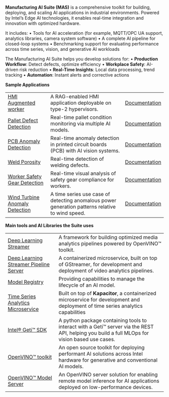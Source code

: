 **Manufacturing AI Suite (MAS)** is a comprehensive toolkit for building, deploying, and scaling AI applications in industrial environments. Powered by Intel’s Edge AI technologies, it enables real-time integration and innovation with optimized hardware.

It includes:
•	Tools for AI acceleration (for example, MQTT/OPC UA support, analytics libraries, camera system software)
•	A complete AI pipeline for closed-loop systems
•	Benchmarking support for evaluating performance across time series, vision, and generative AI workloads

The Manufacturing AI Suite helps you develop solutions for:
•	**Production Workflow**: Detect defects, optimize efficiency
•	**Workplace Safety**: AI-driven risk reduction
•	**Real-Time Insights**: Local data processing, trend tracking
•	**Automation**: Instant alerts and corrective actions

**Sample Applications**

|              |             |            |
|:-------------|:------------|:-----------|
| [HMI Augmented worker](./hmi-augmented-worker/)                                           | A RAG-enabled HMI application deployable on type-2 hypervisors.                                 | [Documentation](https://docs.openedgeplatform.intel.com/dev/edge-ai-suites/hmi-augmented-worker/index.html)                     |
| [Pallet Defect Detection](./industrial-edge-insights-vision/apps/pallet-defect-detection) | Real-time pallet condition monitoring via multiple AI models.                                   | [Documentation](https://docs.openedgeplatform.intel.com/dev/edge-ai-suites/pallet-defect-detection/index.html)                  |
| [PCB Anomaly Detection](./industrial-edge-insights-vision/apps/pcb-anomaly-detection)     | Real-time anomaly detection in printed circuit boards (PCB) with AI vision systems.             | [Documentation](https://docs.openedgeplatform.intel.com/dev/edge-ai-suites/pcb-anomaly-detection/index.html)                    |
| [Weld Porosity](./industrial-edge-insights-vision/apps/weld-porosity)                     | Real-time detection of welding defects.                                                         | [Documentation](https://docs.openedgeplatform.intel.com/dev/edge-ai-suites/weld-porosity/index.html)                            |
| [Worker Safety Gear Detection](./industrial-edge-insights-vision/apps/worker-safety-gear-detection) | Real-time visual analysis of safety gear compliance for workers.                      | [Documentation](https://docs.openedgeplatform.intel.com/dev/edge-ai-suites/worker-safety-gear-detection/index.html)             |
| [Wind Turbine Anomaly Detection](./wind-turbine-anomaly-detection/)                       | A time series use case of detecting anomalous power generation patterns relative to wind speed. | [Documentation](https://docs.openedgeplatform.intel.com/dev/edge-ai-suites/wind-turbine-anomaly-detection/index.html)           |


**Main tools and AI Libraries the Suite uses**

|              |             |
|:-------------|:------------|
| [Deep Learning Streamer](https://github.com/open-edge-platform/edge-ai-libraries/tree/main/libraries/dl-streamer)                                     | A framework for building optimized media analytics pipelines powered by OpenVINO&trade; toolkit.                                 |
| [Deep Learning Streamer Pipeline Server](https://github.com/open-edge-platform/edge-ai-libraries/tree/main/microservices/dlstreamer-pipeline-server)  | A containerized microservice, built on top of GStreamer, for development and deployment of video analytics pipelines.            |
| [Model Registry](https://github.com/open-edge-platform/edge-ai-libraries/tree/main/microservices/model-registry)                                      | Providing capabilities to manage the lifecycle of an AI model.                                                                   |
| [Time Series Analytics Microservice](https://github.com/open-edge-platform/edge-ai-libraries/tree/main/microservices/time-series-analytics)           | Built on top of **Kapacitor**, a containerized microservice for development and deployment of time series analytics capabilities |
| [Intel&reg; Geti&trade; SDK](https://github.com/open-edge-platform/geti-sdk)                                                                          | A python package containing tools to interact with a Geti&trade; server via the REST API, helping you build a full MLOps for vision based use cases. |
| [OpenVINO&trade; toolkit](https://github.com/openvinotoolkit/openvino)                                                                                | An open source toolkit for deploying performant AI solutions across Intel hardware for generative and conventional AI models.    |
| [OpenVINO&trade; Model Server](https://github.com/openvinotoolkit/model_server)                                                                       | An OpenVINO server solution for enabling remote model inference for AI applications deployed on low-performance devices.         |
